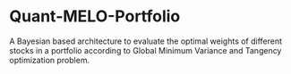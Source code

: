 # Quant-MELO-Portfolio
A Bayesian based architecture to evaluate the optimal weights of different stocks in a portfolio according to Global Minimum Variance and Tangency optimization problem.
